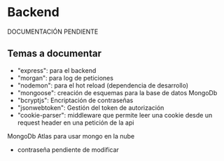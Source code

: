 # Backend

DOCUMENTACIÓN PENDIENTE

## Temas a documentar

- "express": para el backend
- "morgan": para log de peticiones
- "nodemon": para el hot reload (dependencia de desarrollo)
- "mongoose": creación de esquemas para la base de datos MongoDb
- "bcryptjs": Encriptación de contraseñas
- "jsonwebtoken": Gestión del token de autorización
- "cookie-parser": middleware que permite leer una cookie desde un request header en una petición de la api


MongoDb Atlas para usar mongo en la nube
- contraseña pendiente de modificar
